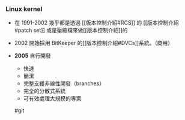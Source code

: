 ### Linux kernel
- 在 1991-2002 幾乎都是透過 [[版本控制介紹#RCS]] 的 [[版本控制介紹#patch set]] 或是壓縮檔來做[[版本控制介紹]]的
- 2002 開始採用 BitKeeper 的[[版本控制介紹#DVCs]]系統。（商用）
- **2005** 自行開發
	- 快速
	- 簡潔
	- 完整支援非線性開發（branches）
	- 完全的分散式系統
	- 可有效處理大規模的專案
	
	
	#git